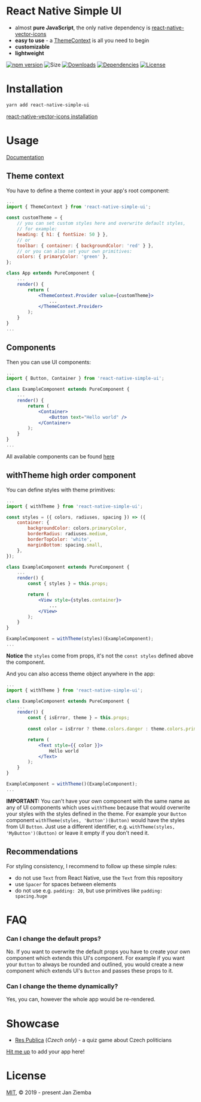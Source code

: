 # React Native Simple UI
- almost **pure JavaScript**, the only native dependency is [react-native-vector-icons](https://github.com/oblador/react-native-vector-icons)
- **easy to use** - a [ThemeContext](#theme-context) is all you need to begin
- **customizable**
- **lightweight**

[![npm version](https://img.shields.io/npm/v/react-native-simple-ui.svg?style=flat-square)](https://www.npmjs.com/package/react-native-simple-ui)
![Size](https://img.shields.io/github/size/janziemba/react-native-simple-ui/dist.svg?style=flat-square)
[![Downloads](https://img.shields.io/npm/dm/react-native-simple-ui.svg?style=flat-square)](https://img.shields.io/npm/dm/react-native-simple-ui.svg)
[![Dependencies](https://img.shields.io/librariesio/github/janziemba/react-native-simple-ui.svg?style=flat-square)](https://www.npmjs.com/package/react-native-simple-ui)
[![License](https://img.shields.io/badge/license-MIT-blue.svg?style=flat-square)](https://raw.githubusercontent.com/janziemba/react-native-simple-ui/master/LICENSE)

# Installation
```sh
yarn add react-native-simple-ui
```
[react-native-vector-icons installation](https://github.com/oblador/react-native-vector-icons#installation)

# Usage
[Documentation](/docs/)

## Theme context
You have to define a theme context in your app's root component:
```jsx
...
import { ThemeContext } from 'react-native-simple-ui';

const customTheme = {
    // you can set custom styles here and overwrite default styles,
    // for example:
    heading: { h1: { fontSize: 50 } },
    // or
    toolbar: { container: { backgroundColor: 'red' } },
    // or you can also set your own primitives:
    colors: { primaryColor: 'green' },
};

class App extends PureComponent {
    ...
    render() {
        return (
            <ThemeContext.Provider value={customTheme}>
                ...
            </ThemeContext.Provider>
        );
    }
}
...
```

## Components
Then you can use UI components:
```jsx
...
import { Button, Container } from 'react-native-simple-ui';

class ExampleComponent extends PureComponent {
    ...
    render() {
        return (
            <Container>
                <Button text="Hello world" />
            </Container>
        );
    }
}
...
```
All available components can be found [here](/src/components/)

## withTheme high order component
You can define styles with theme primitives:
```jsx
...
import { withTheme } from 'react-native-simple-ui';

const styles = ({ colors, radiuses, spacing }) => ({
    container: {
        backgroundColor: colors.primaryColor,
        borderRadius: radiuses.medium,
        borderTopColor: 'white',
        marginBottom: spacing.small,
    },
});

class ExampleComponent extends PureComponent {
    ...
    render() {
        const { styles } = this.props;

        return (
            <View style={styles.container}>
                ...
            </View>
        );
    }
}

ExampleComponent = withTheme(styles)(ExampleComponent);
...
```

**Notice** the `styles` come from props, it's not the `const styles` defined above the component.

And you can also access theme object anywhere in the app:
```jsx
...
import { withTheme } from 'react-native-simple-ui';

class ExampleComponent extends PureComponent {
    ...
    render() {
        const { isError, theme } = this.props;
        
        const color = isError ? theme.colors.danger : theme.colors.primary;

        return (
            <Text style={{ color }}>
                Hello world
            </Text>
        );
    }
}

ExampleComponent = withTheme()(ExampleComponent);
...
```

**IMPORTANT:** You can't have your own component with the same name as any of UI components which uses `withTheme` because that would overwrite your styles with the styles defined in the theme. For example your `Button` component `withTheme(styles, 'Button')(Button)` would have the styles from UI `Button`. Just use a different identifier, e.g. `withTheme(styles, 'MyButton')(Button)` or leave it empty if you don't need it.

## Recommendations
For styling consistency, I recommend to follow up these simple rules:
- do not use `Text` from React Native, use the `Text` from this repository
- use `Spacer` for spaces between elements
- do not use e.g. `padding: 20`, but use primitives like `padding: spacing.huge`

# FAQ
### Can I change the default props?
No. If you want to overwrite the default props you have to create your own component which extends this UI's component. For example if you want your `Button` to always be rounded and outlined, you would create a new component which extends UI's `Button` and passes these props to it.

### Can I change the theme dynamically?
Yes, you can, however the whole app would be re-rendered.

# Showcase
- [Res Publica](https://play.google.com/store/apps/details?id=cz.janziemba.respublica) (_Czech only_) - a quiz game about Czech politicians

[Hit me up](mailto:jan.ziemba@gmail.com) to add your app here!

# License
[MIT](LICENSE), © 2019 - present Jan Ziemba
